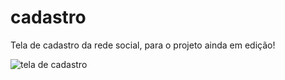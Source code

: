 # cadastro
Tela de cadastro da rede social,  para  o projeto ainda em edição!

![tela de cadastro](https://user-images.githubusercontent.com/50750452/61655972-0aeeba00-ac96-11e9-8f43-7c47f74904a5.PNG)
